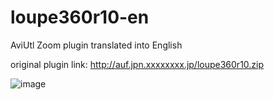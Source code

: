 # loupe360r10-en
AviUtl Zoom plugin translated into English

original plugin link: http://auf.jpn.xxxxxxxx.jp/loupe360r10.zip

![image](https://github.com/user-attachments/assets/d85c3c27-5a47-4e22-abb4-fcf929495f25)
